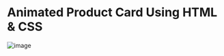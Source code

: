 # Animated Product Card Using HTML & CSS

![image](https://github.com/ferozmahmudzaki/Animated-Product-Card/assets/71099757/cb7d53d9-5de3-4727-8cc3-320615eda047)
